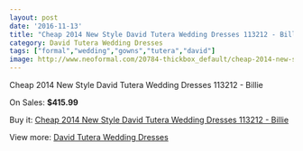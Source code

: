 ```yaml
---
layout: post
date: '2016-11-13'
title: "Cheap 2014 New Style David Tutera Wedding Dresses 113212 - Billie"
category: David Tutera Wedding Dresses
tags: ["formal","wedding","gowns","tutera","david"]
image: http://www.neoformal.com/20784-thickbox_default/cheap-2014-new-style-david-tutera-wedding-dresses-113212-billie.jpg
---
```

Cheap 2014 New Style David Tutera Wedding Dresses 113212 - Billie

On Sales: **$415.99**
<a href="https://www.neoformal.com/en/david-tutera-wedding-dresses-2014/6670-cheap-2014-new-style-david-tutera-wedding-dresses-113212-billie.html"><amp-img layout="responsive" width="600" height="600" src="//www.neoformal.com/20784-thickbox_default/cheap-2014-new-style-david-tutera-wedding-dresses-113212-billie.jpg" alt="Cheap 2014 New Style David Tutera Wedding Dresses 113212 - Billie 0" /></a>
<a href="https://www.neoformal.com/en/david-tutera-wedding-dresses-2014/6670-cheap-2014-new-style-david-tutera-wedding-dresses-113212-billie.html"><amp-img layout="responsive" width="600" height="600" src="//www.neoformal.com/20785-thickbox_default/cheap-2014-new-style-david-tutera-wedding-dresses-113212-billie.jpg" alt="Cheap 2014 New Style David Tutera Wedding Dresses 113212 - Billie 1" /></a>

Buy it: [Cheap 2014 New Style David Tutera Wedding Dresses 113212 - Billie](https://www.neoformal.com/en/david-tutera-wedding-dresses-2014/6670-cheap-2014-new-style-david-tutera-wedding-dresses-113212-billie.html "Cheap 2014 New Style David Tutera Wedding Dresses 113212 - Billie")

View more: [David Tutera Wedding Dresses](https://www.neoformal.com/en/97-david-tutera-wedding-dresses-2014 "David Tutera Wedding Dresses")